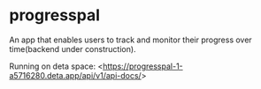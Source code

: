 # progresspal
An app that enables users to track and monitor their progress over time(backend under construction).

Running on deta space: <<https://progresspal-1-a5716280.deta.app/api/v1/api-docs/>>
